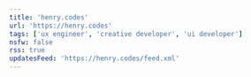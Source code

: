 ```yaml
---
title: 'henry.codes'
url: 'https://henry.codes'
tags: ['ux engineer', 'creative developer', 'ui developer']
nsfw: false
rss: true
updatesFeed: 'https://henry.codes/feed.xml'
---
```

